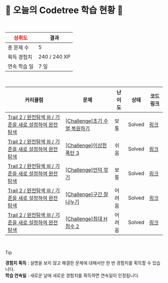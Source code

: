 # 🌲 오늘의 Codetree 학습 현황 🌲

<br />

| <span style="color:red;display:block;text-align:center;"> **성취도**</span> | 결과 |
|---|---|
| 총 문제 수 | 5 |
| 획득 경험치 | 240 / 240 XP |
| 연속 학습 일 | 7 일 |

<br />

|커리큘럼|문제|난이도|상태|코드 링크|
|---|---|---|---|---|
|[Trail 2 / 완전탐색 III / 기준을 새로 설정하여 완전탐색](https://www.codetree.ai/trail-info/novice-mid/)|[[Challenge]초기 수열 복원하기](https://www.codetree.ai/trails/complete/curated-cards/challenge-restore-initial-sequence/)|보통|Solved|[링크](https://github.com/hello22433/Algorithm/blob/main/250525/%EC%B4%88%EA%B8%B0%20%EC%88%98%EC%97%B4%20%EB%B3%B5%EC%9B%90%ED%95%98%EA%B8%B0/restore-initial-sequence.java)|
|[Trail 2 / 완전탐색 III / 기준을 새로 설정하여 완전탐색](https://www.codetree.ai/trail-info/novice-mid/)|[[Challenge]이상한 폭탄 3](https://www.codetree.ai/trails/complete/curated-cards/challenge-strange-bomb-3/)|쉬움|Solved|[링크](https://github.com/hello22433/Algorithm/blob/main/250525/%EC%9D%B4%EC%83%81%ED%95%9C%20%ED%8F%AD%ED%83%84%203/strange-bomb-3.java)|
|[Trail 2 / 완전탐색 III / 기준을 새로 설정하여 완전탐색](https://www.codetree.ai/trail-info/novice-mid/)|[[Challenge]언덕 깎기](https://www.codetree.ai/trails/complete/curated-cards/challenge-hill-cutting/)|보통|Solved|[링크](https://github.com/hello22433/Algorithm/blob/main/250525/%EC%96%B8%EB%8D%95%20%EA%B9%8E%EA%B8%B0/hill-cutting.java)|
|[Trail 2 / 완전탐색 III / 기준을 새로 설정하여 완전탐색](https://www.codetree.ai/trail-info/novice-mid/)|[[Challenge]구간 잘 나누기](https://www.codetree.ai/trails/complete/curated-cards/challenge-divide-sections-well/)|어려움|Solved|[링크](https://github.com/hello22433/Algorithm/blob/main/250525/%EA%B5%AC%EA%B0%84%20%EC%9E%98%20%EB%82%98%EB%88%84%EA%B8%B0/divide-sections-well.java)|
|[Trail 2 / 완전탐색 III / 기준을 새로 설정하여 완전탐색](https://www.codetree.ai/trail-info/novice-mid/)|[[Challenge]최대 H 점수 2](https://www.codetree.ai/trails/complete/curated-cards/challenge-maximum-h-score-2/)|어려움|Solved|[링크](https://github.com/hello22433/Algorithm/blob/main/250525/%EC%B5%9C%EB%8C%80%20H%20%EC%A0%90%EC%88%98%202/maximum-h-score-2.java)|


<br />

> [!TIP]
> **경험치 획득** : 설명을 보지 않고 해결한 문제에 대해서만 한 번 경험치를 획득할 수 있습니다.  
> **학습 연속일** : 새로운 날에 새로운 경험치를 획득하면 연속일이 인정됩니다.

